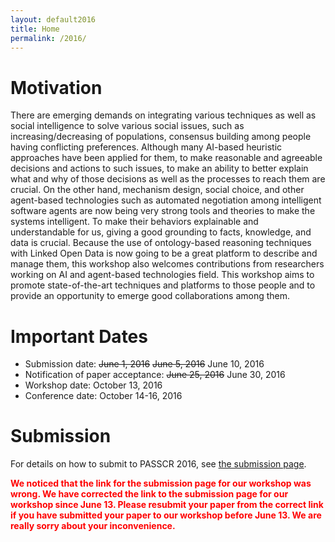 ```yaml
---
layout: default2016
title: Home
permalink: /2016/
---
```

# Motivation
There are emerging demands on integrating various techniques as well as social intelligence to solve various social issues, such as increasing/decreasing of populations, consensus building among people having conflicting preferences. Although many AI-based heuristic approaches have been applied for them, to make reasonable and agreeable decisions and actions to such issues, to make an ability to better explain what and why of those decisions as well as the processes to reach them are crucial. On the other hand, mechanism design, social choice, and other agent-based technologies such as automated negotiation among intelligent software agents are now being very strong tools and theories to make the systems intelligent. To make their behaviors explainable and understandable for us, giving a good grounding to facts, knowledge, and data is crucial. Because the use of ontology-based reasoning techniques with Linked Open Data is now going to be a great platform to describe and manage them, this workshop also welcomes contributions from researchers working on  AI and agent-based technologies field. This workshop aims to promote state-of-the-art techniques and platforms to those people and to provide an opportunity to emerge good collaborations among them.

# Important Dates

* Submission date: ~~June 1, 2016~~ ~~June 5, 2016~~ June 10, 2016
* Notification of paper acceptance: ~~June 25, 2016~~ June 30, 2016
* Workshop date: October 13, 2016
* Conference date: October 14-16, 2016

# Submission
For details on how to submit to PASSCR 2016, see [the submission page](http://passcr.org/2016/submission/).

<div style="color: red; font-weight: bold;">
We noticed that the link for the submission page for our workshop was wrong.
We have corrected the link to the submission page for our workshop since June 13.
Please resubmit your paper from the correct link if you have submitted your paper to our workshop before June 13. We are really sorry about your inconvenience.
</div>
